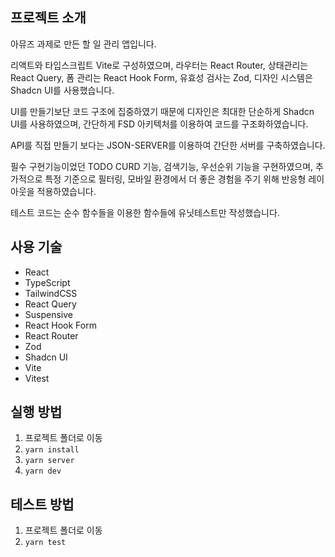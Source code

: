 ## 프로젝트 소개

아뮤즈 과제로 만든 할 일 관리 앱입니다.

리액트와 타입스크립트 Vite로 구성하였으며, 라우터는 React Router, 상태관리는 React Query, 폼 관리는 React Hook Form, 유효성 검사는 Zod, 디자인 시스템은 Shadcn UI를 사용했습니다.

UI를 만들기보단 코드 구조에 집중하였기 때문에 디자인은 최대한 단순하게 Shadcn UI를 사용하였으며, 간단하게 FSD 아키텍처를 이용하여 코드를 구조화하였습니다.

API를 직접 만들기 보다는 JSON-SERVER를 이용하여 간단한 서버를 구축하였습니다.

필수 구현기능이었던 TODO CURD 기능, 검색기능, 우선순위 기능을 구현하였으며, 추가적으로 특정 기준으로 필터링, 모바일 환경에서 더 좋은 경험을 주기 위해 반응형 레이아웃을 적용하였습니다.

테스트 코드는 순수 함수들을 이용한 함수들에 유닛테스트만 작성했습니다.

## 사용 기술

- React
- TypeScript
- TailwindCSS
- React Query
- Suspensive
- React Hook Form
- React Router
- Zod
- Shadcn UI
- Vite
- Vitest

## 실행 방법

1. 프로젝트 폴더로 이동
2. `yarn install`
3. `yarn server`
4. `yarn dev`

## 테스트 방법

1. 프로젝트 폴더로 이동
2. `yarn test`
